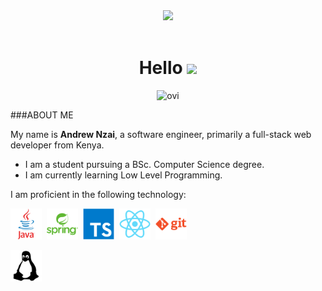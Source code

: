 <div id="header" align="center">
  <img src="https://media.giphy.com/media/nGMnDqebzDcfm/giphy.gif" width="100"/>
</div>


<div align="center">
  <img src="https://komarev.com/ghpvc/?username=drewnzai&style=flat-square&color=blue" alt=""/>
</div>

<div align="center">
<h1>
  Hello
  <img src="https://media.giphy.com/media/hvRJCLFzcasrR4ia7z/giphy.gif" width="30px"/>
</h1>
</div>

<div align="center">
<img src="https://github-readme-stats.vercel.app/api/top-langs?username=drewnzai&show_icons=true&locale=en&layout=compact&theme=chartreuse-dark" alt="ovi" />
  
</div>

###ABOUT ME

My name is **Andrew Nzai**, a software engineer, primarily a full-stack web developer from Kenya.

 - I am a student pursuing a BSc. Computer Science degree.
 - I am currently learning Low Level Programming.
 
I am proficient in the following technology:

<div>
  <img src="https://github.com/devicons/devicon/blob/master/icons/java/java-original-wordmark.svg" title="Java" alt="Java" width="50" height="50"/>&nbsp;
  <img src="https://github.com/devicons/devicon/blob/master/icons/spring/spring-original-wordmark.svg" title="Spring" alt="Spring" width="50" height="50"/>&nbsp;
   <img src="https://github.com/devicons/devicon/blob/master/icons/typescript/typescript-original.svg" title="Typescript" alt="Typescript" width="50" height="50"/>&nbsp;
  <img src="https://github.com/devicons/devicon/blob/master/icons/react/react-original.svg" title="React" alt="React" width="50" height="50"/>&nbsp;
  <img src="https://github.com/devicons/devicon/blob/master/icons/git/git-plain-wordmark.svg" title="Git" alt="Git" width="50" height="50"/>&nbsp;
 
  <img src="https://github.com/devicons/devicon/blob/master/icons/linux/linux-plain.svg" title="Linux" alt="Linux" width="50" height="50"/>&nbsp;
  
  
  
</div>

